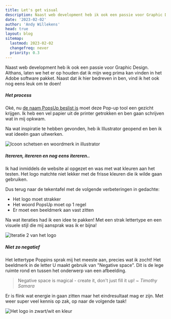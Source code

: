 ```yaml
---
title: Let's get visual
description: Naast web development heb ik ook een passie voor Graphic Design. Althans, laten we het er op houden dat ik mijn weg prima kan vinden in het Adobe software pakket. Naast dat ik hier bedreven in ben, vind ik het ook nog eens leuk om te doen!
date: '2023-02-02'
author: 'Andy Willekens'
head: true
layout: blog
sitemap:
  lastmod: 2023-02-02
  changefreq: never
  priority: 0.3
---
```


Naast web development heb ik ook een passie voor Graphic Design. Althans, laten we het er op houden dat ik mijn weg prima kan vinden in het Adobe software pakket. Naast dat ik hier bedreven in ben, vind ik het ook nog eens leuk om te doen!

##### Het process

Oké, nu [de naam PopsUp beslist is](/blog/een-idee-is-geboren) moet deze Pop-up tool een gezicht krijgen. Ik heb een vel papier uit de printer getrokken en ben gaan schrijven wat in mij opkwam.

Na wat inspiratie te hebben gevonden, heb ik Illustrator geopend en ben ik wat ideeën gaan uitwerken.

![Icoon schetsen en woordmerk in illustrator](/assets/images/blog/lets-get-visual_1.jpg 'De eerste uitgewerkte concepten')

##### Itereren, itereren en nog eens itereren..

Ik had inmiddels de website al opgezet en was met wat kleuren aan het testen. Het logo matchte niet lekker met de frisse kleuren die ik wilde gaan gebruiken.

Dus terug naar de tekentafel met de volgende verbeteringen in gedachte:

- Het logo moet strakker
- Het woord PopsUp moet op 1 regel
- Er moet een beeldmerk aan vast zitten

Na wat iteraties had ik een idee te pakken! Met een strak lettertype en een visuele stijl die mij aansprak was ik er bijna!

![Iteratie 2 van het logo](/assets/images/blog/lets-get-visual_2.jpg 'Een aantal probeersels')

##### Niet zo negatief

Het lettertype Poppins sprak mij het meeste aan, precies wat ik zocht! Het beeldmerk in de letter U maakt gebruik van "Negative space". Dit is de lege ruimte rond en tussen het onderwerp van een afbeelding.

<blockquote>
    Negative space is magical - create it, don't just fill it up!
    <cite>~ Timothy Samara</cite>
</blockquote>

Er is flink wat energie in gaan zitten maar het eindresultaat mag er zijn. Met weer super veel kennis op zak, op naar de volgende taak!

![Het logo in zwart/wit en kleur](/assets/images/blog/lets-get-visual_3.jpg 'Het logo in zwart wit en kleur')
